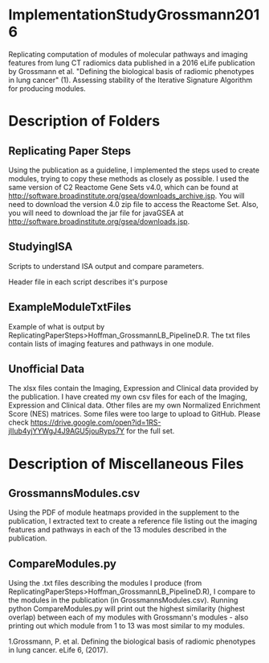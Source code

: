 # ImplementationStudyGrossmann2016
Replicating computation of modules of molecular pathways and imaging features from lung CT radiomics data published in a 2016 eLife publication by Grossmann et al. "Defining the biological basis of radiomic phenotypes in lung cancer" (1). Assessing stability of the Iterative Signature Algorithm for producing modules. 

# Description of Folders
## Replicating Paper Steps
Using the publication as a guideline, I implemented the steps used to create modules, trying to copy these methods as closely as possible. I used the same version of C2 Reactome Gene Sets v4.0, which can be found at http://software.broadinstitute.org/gsea/downloads_archive.jsp. You will need to download the version 4.0 zip file to access the Reactome Set. Also, you will need to download the jar file for javaGSEA at http://software.broadinstitute.org/gsea/downloads.jsp.

## StudyingISA
Scripts to understand ISA output and compare parameters.

Header file in each script describes it's purpose

## ExampleModuleTxtFiles
Example of what is output by ReplicatingPaperSteps>Hoffman_GrossmannLB_PipelineD.R. The txt files contain lists of imaging features and pathways in one module.

## Unofficial Data
The xlsx files contain the Imaging, Expression and Clinical data provided by the publication. I have created my own csv files for each of the Imaging, Expression and Clinical data. Other files are my own Normalized Enrichment Score (NES) matrices. Some files were too large to upload to GitHub. Please check https://drive.google.com/open?id=1RS-jIIub4yjYYWgJ4J9AGU5jouRyps7Y for the full set.

# Description of Miscellaneous Files
## GrossmannsModules.csv
Using the PDF of module heatmaps provided in the supplement to the publication, I extracted text to create a reference file listing out the imaging features and pathways in each of the 13 modules described in the publication.
## CompareModules.py
Using the .txt files describing the modules I produce (from ReplicatingPaperSteps>Hoffman_GrossmannLB_PipelineD.R), I compare to the modules in the publication (in GrossmannsModules.csv). Running python CompareModules.py will print out the highest similarity (highest overlap) between each of my modules with Grossmann's modules - also printing out which module from 1 to 13 was most similar to my modules.



1.Grossmann, P. et al. Defining the biological basis of radiomic phenotypes in lung cancer. eLife 6, (2017).
